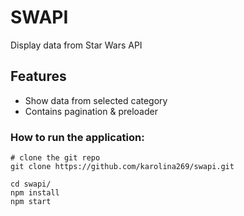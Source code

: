 # SWAPI

Display data from Star Wars API

## Features

- Show data from selected category
- Contains pagination & preloader

### How to run the application:

```shell
# clone the git repo
git clone https://github.com/karolina269/swapi.git

cd swapi/
npm install
npm start

```
